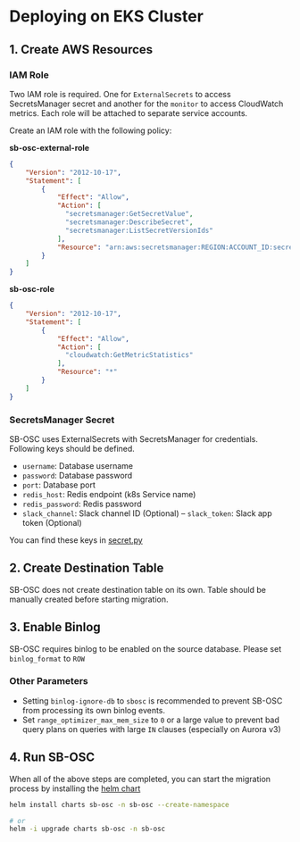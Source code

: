 # Deploying on EKS Cluster

## 1. Create AWS Resources

### IAM Role

Two IAM role is required. One for `ExternalSecrets` to access SecretsManager secret and another for the `monitor` to access CloudWatch metrics. Each role will be attached to separate service accounts.   


Create an IAM role with the following policy:

**sb-osc-external-role**
```json
{
    "Version": "2012-10-17",
    "Statement": [
        {
            "Effect": "Allow",
            "Action": [
              "secretsmanager:GetSecretValue",
              "secretsmanager:DescribeSecret",
              "secretsmanager:ListSecretVersionIds"
            ],
            "Resource": "arn:aws:secretsmanager:REGION:ACCOUNT_ID:secret:SECRET_NAME"
        }
    ]
}
```

**sb-osc-role**
```json
{
    "Version": "2012-10-17",
    "Statement": [
        {
            "Effect": "Allow",
            "Action": [
              "cloudwatch:GetMetricStatistics"
            ],
            "Resource": "*"
        }
    ]
}
```

### SecretsManager Secret
SB-OSC uses ExternalSecrets with SecretsManager for credentials. Following keys should be defined. 

- `username`: Database username
- `password`: Database password
- `port`: Database port
- `redis_host`: Redis endpoint (k8s Service name)
- `redis_password`: Redis password
- `slack_channel`: Slack channel ID (Optional)
– `slack_token`: Slack app token (Optional)

You can find these keys in [secret.py](../../src/config/secret.py)

## 2. Create Destination Table
SB-OSC does not create destination table on its own. Table should be manually created before starting migration.

## 3. Enable Binlog
SB-OSC requires binlog to be enabled on the source database. Please set `binlog_format` to `ROW`

### Other Parameters
- Setting `binlog-ignore-db` to `sbosc` is recommended to prevent SB-OSC from processing its own binlog events.
- Set `range_optimizer_max_mem_size` to `0` or a large value to prevent bad query plans on queries with large `IN` clauses (especially on Aurora v3)

## 4. Run SB-OSC
When all of the above steps are completed, you can start the migration process by installing the [helm chart]()

```bash
helm install charts sb-osc -n sb-osc --create-namespace

# or
helm -i upgrade charts sb-osc -n sb-osc
```
